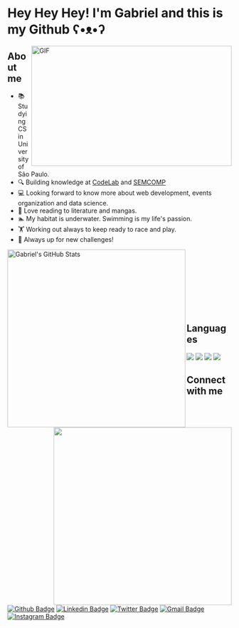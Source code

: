 # Hey Hey Hey! I'm Gabriel and this is my Github ʕ•ᴥ•ʔ
<img align="right" height="270px" width="450px" alt="GIF" src="https://media1.tenor.com/images/dc934b5ef0b376eb48490fcbb0092099/tenor.gif?itemid=9051183" />

## About me

- 📚 Studying CS in University of São Paulo.
- 🔍 Building knowledge at [CodeLab](https://codelab-icmc.netlify.app/) and [SEMCOMP](https://semcomp.icmc.usp.br/)
- 💻 Looking forward to know more about web development, events organization and data science.
- 📖 Love reading to literature and mangas.
- 🏊 My habitat is underwater. Swimming is my life's passion.
- 🏋 Working out always to keep ready to race and play.
- 🚀 Always up for new challenges!

<a href="https://github.com/GKuabara/GKuabara">
<img width="400" height="auto" align="left" src="https://github-readme-stats.vercel.app/api?username=GKuabara&show_icons=true&count_private=true&include_all_commits=true&title_color=ffffff&text_color=c9cacc&icon_color=2bbc8a&bg_color=1d1f21" alt="Gabriel's GitHub Stats" width="400px"/>
</a>
<a href="https://github.com/GKuabara/GKuabara">
  <img width="400" height="auto" align="right" src="https://github-readme-stats.vercel.app/api/top-langs/?username=GKuabara&langs_count=10&layout=compact&title_color=ffffff&text_color=c9cacc&icon_color=2bbc8a&bg_color=1d1f21" width="400px"/>
</a>

<br><br/>
<br><br/>
<br><br/>
<br><br/>

## Languages

<img src="https://img.shields.io/badge/python%20-%2314354C.svg?&style=for-the-badge&logo=python&logoColor=white"> <img src="https://img.shields.io/badge/java%20-%23d91e25.svg?&style=for-the-badge&logo=java&logoColor=white"> <img src="https://img.shields.io/badge/c++%20-%2300599C.svg?&style=for-the-badge&logo=c%2B%2B&logoColor=white"> <img src="https://img.shields.io/badge/c-%23323330.svg?&style=for-the-badge&logo=c&logoColor=%23ffffff"> <!--<img src="https://img.shields.io/badge/git%20-%23F05033.svg?&style=for-the-badge&logo=git&logoColor=white"/> -->


## Connect with me

[![Github Badge](https://img.shields.io/badge/-Github-000?style=flat-square&logo=Github&logoColor=white&link=https://github.com/GKuabara)](https://github.com/GKuabara)
[![Linkedin Badge](https://img.shields.io/badge/-LinkedIn-blue?style=flat-square&logo=Linkedin&logoColor=white&link=https://www.linkedin.com/in/gkuabara/)](https://www.linkedin.com/in/gkuabara/)
[![Twitter Badge](https://img.shields.io/badge/-Twitter-1ca0f1?style=flat-square&labelColor=1ca0f1&logo=twitter&logoColor=white&link=https://twitter.com/gkuabaraa)](https://twitter.com/gkuabaraa)
[![Gmail Badge](https://img.shields.io/badge/-Gmail-c14438?style=flat-square&logo=Gmail&logoColor=white&link=mailto:gabrielalveskuabara@gmail.com)](mailto:gabrielalveskuabara@gmail.com)
[![Instagram Badge](https://img.shields.io/badge/-Instagram-C13584?style=flat-square&labelColor=C13584&logo=instagram&logoColor=white&link=https://www.instagram.com/gkuabara/)](https://www.instagram.com/gkuabara/)
